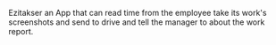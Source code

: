 Ezitakser an App that can read time from the employee take its work's screenshots and send to drive and tell the manager to about the work report.
 

